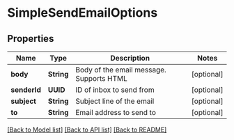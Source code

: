 # SimpleSendEmailOptions

## Properties
Name | Type | Description | Notes
------------ | ------------- | ------------- | -------------
**body** | **String** | Body of the email message. Supports HTML | [optional] 
**senderId** | **UUID** | ID of inbox to send from | [optional] 
**subject** | **String** | Subject line of the email | [optional] 
**to** | **String** | Email address to send to | [optional] 

[[Back to Model list]](../README.md#documentation-for-models) [[Back to API list]](../README.md#documentation-for-api-endpoints) [[Back to README]](../README.md)


